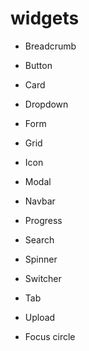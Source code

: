 # widgets

* Breadcrumb
* Button
* Card
* Dropdown
* Form
* Grid
* Icon
* Modal
* Navbar
* Progress
* Search
* Spinner
* Switcher
* Tab
* Upload



* Focus circle
